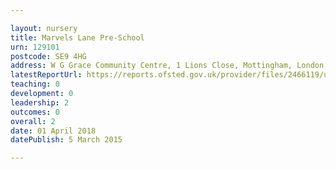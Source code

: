 ```yaml
---

layout: nursery
title: Marvels Lane Pre-School
urn: 129101
postcode: SE9 4HG
address: W G Grace Community Centre, 1 Lions Close, Mottingham, London, SE9 4HG
latestReportUrl: https://reports.ofsted.gov.uk/provider/files/2466119/urn/129101.pdf
teaching: 0
development: 0
leadership: 2
outcomes: 0
overall: 2
date: 01 April 2018 
datePublish: 5 March 2015

---
```

